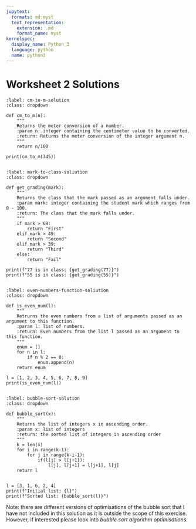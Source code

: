 ```yaml
---
jupytext:
  formats: md:myst
  text_representation:
    extension: .md
    format_name: myst
kernelspec:
  display_name: Python 3
  language: python
  name: python3
---
```


# Worksheet 2 Solutions

```{solution-start} cm-to-m
:label: cm-to-m-solution
:class: dropdown
```
```{code-cell} ipython3
def cm_to_m(n):
    """
    Returns the meter conversion of a number.
    :param n: integer containing the centimeter value to be converted.
    :return: Returns the meter conversion of the integer argument n.
    """
    return n/100

print(cm_to_m(345))
```
```{solution-end}
```


```{solution-start} mark-to-class
:label: mark-to-class-soliution
:class: dropdown
```
```{code-cell} ipython3
def get_grading(mark):
    """
    Returns the class that the mark passed as an argument falls under.
    :param mark: integer containing the student mark which ranges from 0 - 100.
    :return: The class that the mark falls under.
    """
    if mark > 69:
        return "First"
    elif mark > 49:
        return "Second"
    elif mark > 39:
        return "Third"
    else:
        return "Fail"

print(f"77 is in class: {get_grading(77)}")
print(f"55 is in class: {get_grading(55)}")
```
```{solution-end}
```


```{solution-start} even-numbers-function
:label: even-numbers-function-soliution
:class: dropdown
```
```{code-cell}
def is_even_num(l):
    """
    Retrurns the even numbers from a list of arguments passed as an argument to this function.
    :param l: list of numbers.
    :return: Even numbers from the list l passed as an argument to this function.
    """
    enum = []
    for n in l:
        if n % 2 == 0:
            enum.append(n)
    return enum

l = [1, 2, 3, 4, 5, 6, 7, 8, 9]
print(is_even_num(l))
```
```{solution-end}
```


```{solution-start} bubble-sort
:label: bubble-sort-solution
:class: dropdown
```
```{code-cell}
def bubble_sort(x):
    """
    Returns the list of integers x in ascending order.
    :param x: list of integers
    :return: the sorted list of integers in ascending order
    """
    k = len(x)
    for i in range(k-1):
        for j in range(k-i-1):
            if(l[j] > l[j+1]):
                l[j], l[j+1] = l[j+1], l[j]
    return l


l = [3, 1, 6, 2, 4]
print(f"Initial list: {l}")
print(f"Sorted list: {bubble_sort(l)}")
```

Note:  there are different versions of optimisations of the bubble sort that I have not included in this solution as it is 
outside the scope of this exercise.  However, if interested please look into *bubble sort algorithm optimisations*.
```{solution-end}
```


